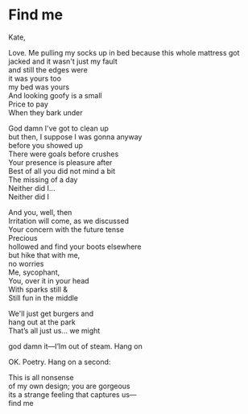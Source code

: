# Find me

Kate,




Love.
Me pulling my socks up in bed
because this whole mattress got jacked
and it wasn't just my fault  
and still the edges were  
it was yours too  
my bed was yours    
And looking goofy is a small  
Price to pay  
When they bark under  

God damn I've got to clean up  
but then, I suppose I was gonna anyway  
before you showed up  
There were goals before crushes  
Your presence is pleasure after  
Best of all you did not mind a bit  
The missing of a day  
Neither did I...  
Neither did I  

And you, well, then  
Irritation will come, as we discussed  
Your concern with the future tense  
Precious  
hollowed and find your boots elsewhere  
but hike that with me,  
no worries  
Me, sycophant,  
You, over it in your head  
With sparks still &  
Still fun in the middle  

We'll just get burgers and  
hang out at the park  
That’s all just us... we might  

god damn it—I’lm out of steam. Hang on  

OK. Poetry. Hang on a second:  

This is all nonsense  
of my own design; you are gorgeous  
its a strange feeling that captures us—  
find me  

